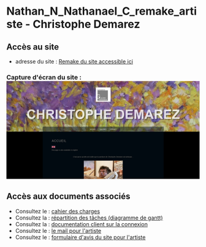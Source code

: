 # Nathan_N_Nathanael_C_remake_artiste - Christophe Demarez
## Accès au site
* adresse du site : [Remake du site accessible ici](http://62.210.83.115:11214/wordpress/)
### Capture d'écran du site : ![capture](capture.jpg)

## Accès aux documents associés
*  Consultez le : [cahier des charges](https://github.com/Nathannicolle/Nathan_N_Nathanael_C_remake_artiste/blob/main/documents/Cahier%20des%20charges%20projet.pdf)
*  Consultez la : [répartition des tâches (diagramme de gantt)](https://github.com/Nathannicolle/Nathan_N_Nathanael_C_remake_artiste/blob/main/documents/gant.pdf)
*  Consultez la : [documentation client sur la connexion](https://github.com/Nathannicolle/Nathan_N_Nathanael_C_remake_artiste/blob/main/documents/Documentation_connexion.pdf)
*  Consultez le : [le mail pour l'artiste](https://github.com/Nathannicolle/Nathan_N_Nathanael_C_remake_artiste/blob/main/documents/mail_demarez_V5.pdf)
*  Consultez le : [formulaire d'avis du site pour l'artiste](https://github.com/Nathannicolle/Nathan_N_Nathanael_C_remake_artiste/blob/main/documents/formulaire_demarez.pdf)
